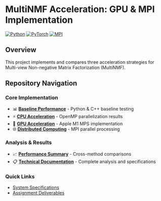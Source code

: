 # MultiNMF Acceleration: GPU & MPI Implementation
[![Python](https://img.shields.io/badge/Python-3.9+-blue.svg)](https://python.org)
[![PyTorch](https://img.shields.io/badge/PyTorch-2.0+-orange.svg)](https://pytorch.org)
[![MPI](https://img.shields.io/badge/MPI-OpenMPI-green.svg)](https://www.open-mpi.org/)

## Overview
This project implements and compares three acceleration strategies for Multi-view Non-negative Matrix Factorization (MultiNMF). 

## Repository Navigation

### Core Implementation
- 📊 [**Baseline Performance**](part0-baseline/) - Python & C++ baseline testing
- ⚡ [**CPU Acceleration**](part1-openmp/) - OpenMP parallelization results  
- 🚀 [**GPU Acceleration**](part2-gpu/) - Apple M1 MPS implementation
- 🌐 [**Distributed Computing**](part3-mpi/) - MPI parallel processing

### Analysis & Results
- 📈 [**Performance Summary**](results/) - Cross-method comparisons
- 📋 [**Technical Documentation**](docs/) - Complete analysis and specifications

### Quick Links
- [System Specifications](docs/system_specifications.md)
- [Assignment Deliverables](docs/assignment_deliverables.md)
